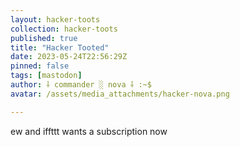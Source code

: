 ```yaml
---
layout: hacker-toots
collection: hacker-toots
published: true
title: "Hacker Tooted"
date: 2023-05-24T22:56:29Z
pinned: false
tags: [mastodon]
author: ⸸ commander ░ nova ⸸ :~$
avatar: /assets/media_attachments/hacker-nova.png

---
```


<p>ew and iffttt wants a subscription now</p>


